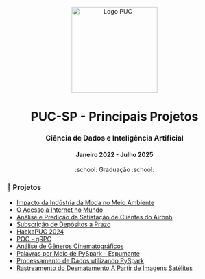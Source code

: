 <p align="center">
<img src="https://www.pucsp.br/sites/default/files/download/brasao-PUCSP-assinatura-principal-RGB.png" alt="Logo PUC" height="200px" />
</p>

<h1 align="center">PUC-SP - Principais Projetos</h1>

<h3 align="center">Ciência de Dados e Inteligência Artificial</h3>
<h4 align="center">Janeiro 2022 - Julho 2025</h4>
<p align='center'> :school: Graduação :school: </p>
 
### :open_file_folder: Projetos
- [Impacto da Indústria da Moda no Meio Ambiente](https://github.com/maafinotti/impacto_da_industria_da_moda_no_meio_ambiente)
- [O Acesso à Internet no Mundo](https://github.com/maafinotti/o_acesso_a_internet_no_mundo)
- [Análise e Predição da Satisfação de Clientes do Airbnb](https://github.com/maafinotti/satisfacao_clientes_airbnb)
- [Subscrição de Depósitos a Prazo](https://github.com/maafinotti/bank_additional)
- [HackaPUC 2024](https://github.com/maafinotti/hackaPUC_24)
- [POC - gRPC](https://github.com/maafinotti/POC_gRPC)
- [Análise de Gêneros Cinematográficos](https://github.com/maafinotti/analise_de_generos_cinematograficos)
- [Palavras por Meio de PySpark - Espumante](https://github.com/maafinotti/palavras_por_meio_de_PySpark)
- [Processamento de Dados utilizando PySpark](https://github.com/maafinotti/processamento_de_dados_pyspark)
- [Rastreamento do Desmatamento A Partir de Imagens Satélites](https://github.com/maafinotti/desmatamento_a_paritr_de_imagens_satelites)

